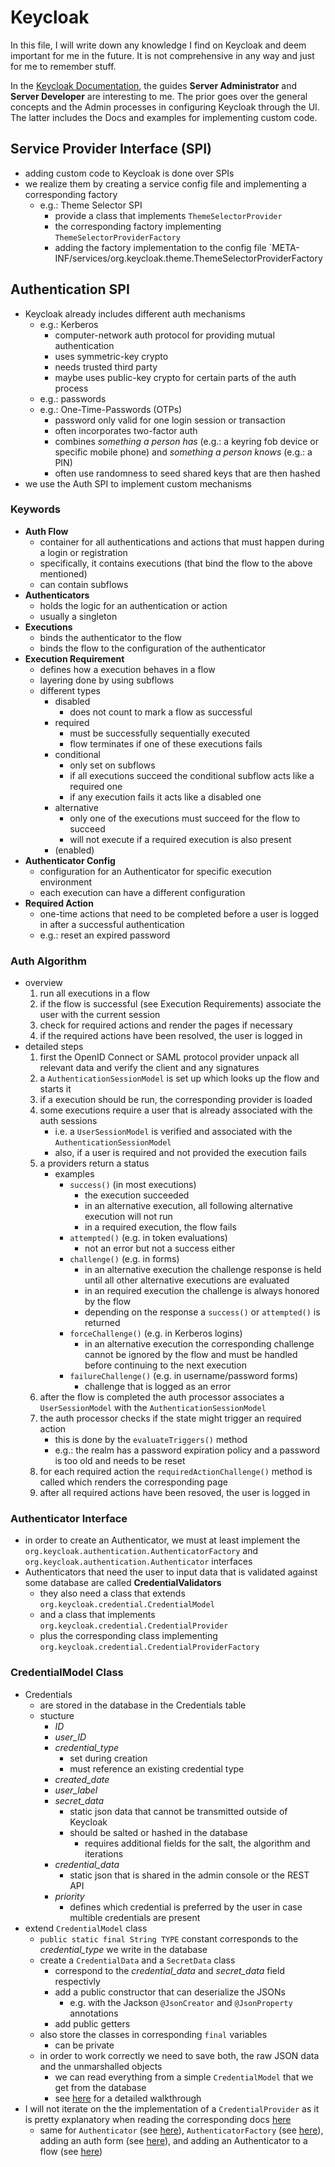 # Keycloak

In this file, I will write down any knowledge I find on Keycloak and deem important for me in the future. It is not comprehensive in any way and just for me to remember stuff.

In the [Keycloak Documentation](https://www.keycloak.org/documentation), the guides __Server Administrator__ and __Server Developer__ are interesting to me. The prior goes over the general concepts and the Admin processes in configuring Keycloak through the UI. The latter includes the Docs and examples for implementing custom code.

## Service Provider Interface (SPI)

* adding custom code to Keycloak is done over SPIs
* we realize them by creating a service config file and implementing a corresponding factory
    * e.g.: Theme Selector SPI
        * provide a class that implements `ThemeSelectorProvider`
        *  the corresponding factory implementing `ThemeSelectorProviderFactory`
        * adding the factory implementation to the config file `META-INF/services/org.keycloak.theme.ThemeSelectorProviderFactory

## Authentication SPI

* Keycloak already includes different auth mechanisms
    * e.g.: Kerberos
        * computer-network auth protocol for providing mutual authentication
        * uses symmetric-key crypto
        * needs trusted third party
        * maybe uses public-key crypto for certain parts of the auth process
    * e.g.: passwords
    * e.g.: One-Time-Passwords (OTPs)
        * password only valid for one login session or transaction
        * often incorporates two-factor auth
        * combines _something a person has_ (e.g.: a keyring fob device or specific mobile phone) and _something a person knows_ (e.g.: a PIN)
        * often use randomness to seed shared keys that are then hashed
* we use the Auth SPI to implement custom mechanisms

### Keywords
* __Auth Flow__
    * container for all authentications and actions that must happen during a login or registration
    * specifically, it contains executions (that bind the flow to the above mentioned)
    * can contain subflows
* __Authenticators__
    * holds the logic for an authentication or action
    * usually a singleton
* __Executions__
    * binds the authenticator to the flow
    * binds the flow to the configuration of the authenticator
* __Execution Requirement__
    * defines how a execution behaves in a flow
    * layering done by using subflows
    * different types
        * disabled
            * does not count to mark a flow as successful
        * required
            * must be successfully sequentially executed
            * flow terminates if one of these executions fails
        * conditional
            * only set on subflows
            * if all executions succeed the conditional subflow acts like a required one
            * if any execution fails it acts like a disabled one
        * alternative
            * only one of the executions must succeed for the flow to succeed
            * will not execute if a required execution is also present
        * (enabled)
* __Authenticator Config__
    * configuration for an Authenticator for specific execution environment
    * each execution can have a different configuration
* __Required Action__
    * one-time actions that need to be completed before a user is logged in after a successful authentication
    * e.g.: reset an expired password

### Auth Algorithm
* overview
    1. run all executions in a flow
    2. if the flow is successful (see Execution Requirements) associate the user with the current session
    3. check for required actions and render the pages if necessary
    4. if the required actions have been resolved, the user is logged in
* detailed steps
    1. first the OpenID Connect or SAML protocol provider unpack all relevant data and verify the client and any signatures
    2. a `AuthenticationSessionModel` is set up which looks up the flow and starts it
    3. if a execution should be run, the corresponding provider is loaded
    4. some executions require a user that is already associated with the auth sessions
        * i.e. a `UserSessionModel` is verified and associated with the `AuthenticationSessionModel`
        * also, if a user is required and not provided the execution fails
    5. a providers return a status
        * examples
            * `success()` (in most executions)
                * the execution succeeded
                * in an alternative execution, all following alternative execution will not run
                * in a required execution, the flow fails
            * `attempted()` (e.g. in token evaluations)
                * not an error but not a success either
            * `challenge()` (e.g. in forms)
                * in an alternative execution the challenge response is held until all other alternative executions are evaluated
                * in an required execution the challenge is always honored by the flow
                * depending on the response a `success()` or `attempted()` is returned
            * `forceChallenge()` (e.g. in Kerberos logins)
                * in an alternative execution the corresponding challenge cannot be ignored by the flow and must be handled before continuing to the next execution
            * `failureChallenge()` (e.g. in username/password forms)
                * challenge that is logged as an error
    5. after the flow is completed the auth processor associates a `UserSessionModel` with the `AuthenticationSessionModel`
    6. the auth processor checks if the state might trigger an required action
        * this is done by the `evaluateTriggers()` method
        * e.g.: the realm has a password expiration policy and a password is too old and needs to be reset
    7. for each required action the `requiredActionChallenge()` method is called which renders the corresponding page
    8. after all required actions have been resoved, the user is logged in

### Authenticator Interface
* in order to create an Authenticator, we must at least implement the `org.keycloak.authentication.AuthenticatorFactory` and `org.keycloak.authentication.Authenticator` interfaces
* Authenticators that need the user to input data that is validated against some database are called __CredentialValidators__
    * they also need a class that extends `org.keycloak.credential.CredentialModel`
    * and a class that implements `org.keycloak.credential.CredentialProvider`
    * plus the corresponding class implementing `org.keycloak.credential.CredentialProviderFactory`

### CredentialModel Class
* Credentials
    * are stored in the database in the Credentials table
    * stucture
        * _ID_
        * _user_ID_
        * _credential_type_
            * set during creation
            * must reference an existing credential type
        * _created_date_
        * _user_label_
        * _secret_data_
            * static json data that cannot be transmitted outside of Keycloak
            * should be salted or hashed in the database
                * requires additional fields for the salt, the algorithm and iterations
        * _credential_data_
            * static json that is shared in the admin console or the REST API
        * _priority_
            * defines which credential is preferred by the user in case multible credentials are present
* extend `CredentialModel` class
    * `public static final String TYPE` constant corresponds to the _credential_type_ we write in the database
    * create a `CredentialData` and a `SecretData` class
        * correspond to the _credential_data_ and _secret_data_ field respectivly
        * add a public constructor that can deserialize the JSONs
            * e.g. with the Jackson `@JsonCreator` and `@JsonProperty` annotations
        * add public getters
    * also store the classes in corresponding `final` variables
        * can be private
    * in order to work correctly we need to save both, the raw JSON data and the unmarshalled objects
        * we can read everything from a simple `CredentialModel` that we get from the database
        * see [here](https://www.keycloak.org/docs/latest/server_development/index.html#extending-the-credentialmodel-class) for a detailed walkthrough
* I will not iterate on the the implementation of a `CredentialProvider` as it is pretty explanatory when reading the corresponding docs [here](https://www.keycloak.org/docs/latest/server_development/index.html#implementing-a-credentialprovider)
    * same for `Authenticator` (see [here](https://www.keycloak.org/docs/latest/server_development/index.html#implementing-an-authenticator)), `AuthenticatorFactory` (see [here](https://www.keycloak.org/docs/latest/server_development/index.html#implementing-an-authenticatorfactory)), adding an auth form (see [here](https://www.keycloak.org/docs/latest/server_development/index.html#adding-an-authenticator-form)), and adding an Authenticator to a flow (see [here](https://www.keycloak.org/docs/latest/server_development/index.html#_adding_authenticator))